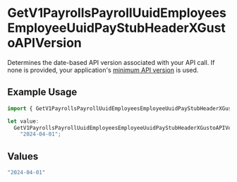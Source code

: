 # GetV1PayrollsPayrollUuidEmployeesEmployeeUuidPayStubHeaderXGustoAPIVersion

Determines the date-based API version associated with your API call. If none is provided, your application's [minimum API version](https://docs.gusto.com/embedded-payroll/docs/api-versioning#minimum-api-version) is used.

## Example Usage

```typescript
import { GetV1PayrollsPayrollUuidEmployeesEmployeeUuidPayStubHeaderXGustoAPIVersion } from "@gusto/embedded-api/models/operations/getv1payrollspayrolluuidemployeesemployeeuuidpaystub.js";

let value:
  GetV1PayrollsPayrollUuidEmployeesEmployeeUuidPayStubHeaderXGustoAPIVersion =
    "2024-04-01";
```

## Values

```typescript
"2024-04-01"
```